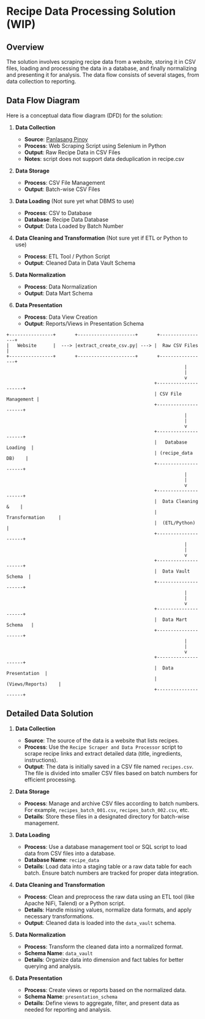 # Recipe Data Processing Solution (WIP)

## Overview

The solution involves scraping recipe data from a website, storing it in CSV files, loading and processing the data in a database, and finally normalizing and presenting it for analysis. The data flow consists of several stages, from data collection to reporting.

## Data Flow Diagram

Here is a conceptual data flow diagram (DFD) for the solution:

1. **Data Collection**
   - **Source**: [Panlasang Pinoy](https://panlasangpinoy.com/)
   - **Process**: Web Scraping Script using Selenium in Python
   - **Output**: Raw Recipe Data in CSV Files
   - **Notes**: script does not support data deduplication in recipe.csv

2. **Data Storage**
   - **Process**: CSV File Management
   - **Output**: Batch-wise CSV Files

3. **Data Loading** (Not sure yet what DBMS to use)
   - **Process**: CSV to Database 
   - **Database**: Recipe Data Database
   - **Output**: Data Loaded by Batch Number

4. **Data Cleaning and Transformation** (Not sure yet if ETL or Python to use)
   - **Process**: ETL Tool / Python Script
   - **Output**: Cleaned Data in Data Vault Schema

5. **Data Normalization**
   - **Process**: Data Normalization
   - **Output**: Data Mart Schema

6. **Data Presentation**
   - **Process**: Data View Creation
   - **Output**: Reports/Views in Presentation Schema
  


```plaintext
+----------------+       +---------------------+       +-----------------+
|   Website      |  ---> |extract_create_csv.py| ---> |  Raw CSV Files  |
+----------------+       +---------------------+       +-----------------+
                                                                 |
                                                                 |
                                                                 v
                                                      +---------------------+
                                                      | CSV File Management |
                                                      +---------------------+
                                                                 |
                                                                 |
                                                                 v
                                                      +---------------------+
                                                      |   Database Loading  |
                                                      | (recipe_data DB)    |
                                                      +---------------------+
                                                                 |
                                                                 |
                                                                 v
                                                      +---------------------+
                                                      |  Data Cleaning &    |
                                                      |  Transformation     |
                                                      |  (ETL/Python)       |
                                                      +---------------------+
                                                                 |
                                                                 |
                                                                 v
                                                      +---------------------+
                                                      |  Data Vault Schema  |
                                                      +---------------------+
                                                                 |
                                                                 |
                                                                 v
                                                      +---------------------+
                                                      |  Data Mart Schema   |
                                                      +---------------------+
                                                                 |
                                                                 |
                                                                 v
                                                      +---------------------+
                                                      |  Data Presentation  |
                                                      |  (Views/Reports)    |
                                                      +---------------------+
```

## Detailed Data Solution

1. **Data Collection**
   - **Source**: The source of the data is a website that lists recipes.
   - **Process**: Use the `Recipe Scraper and Data Processor` script to scrape recipe links and extract detailed data (title, ingredients, instructions).
   - **Output**: The data is initially saved in a CSV file named `recipes.csv`. The file is divided into smaller CSV files based on batch numbers for efficient processing.

2. **Data Storage**
   - **Process**: Manage and archive CSV files according to batch numbers. For example, `recipes_batch_001.csv`, `recipes_batch_002.csv`, etc.
   - **Details**: Store these files in a designated directory for batch-wise management.

3. **Data Loading**
   - **Process**: Use a database management tool or SQL script to load data from CSV files into a database.
   - **Database Name**: `recipe_data`
   - **Details**: Load data into a staging table or a raw data table for each batch. Ensure batch numbers are tracked for proper data integration.

4. **Data Cleaning and Transformation**
   - **Process**: Clean and preprocess the raw data using an ETL tool (like Apache NiFi, Talend) or a Python script.
   - **Details**: Handle missing values, normalize data formats, and apply necessary transformations.
   - **Output**: Cleaned data is loaded into the `data_vault` schema.

5. **Data Normalization**
   - **Process**: Transform the cleaned data into a normalized format.
   - **Schema Name**: `data_vault`
   - **Details**: Organize data into dimension and fact tables for better querying and analysis.

6. **Data Presentation**
   - **Process**: Create views or reports based on the normalized data.
   - **Schema Name**: `presentation_schema`
   - **Details**: Define views to aggregate, filter, and present data as needed for reporting and analysis.
